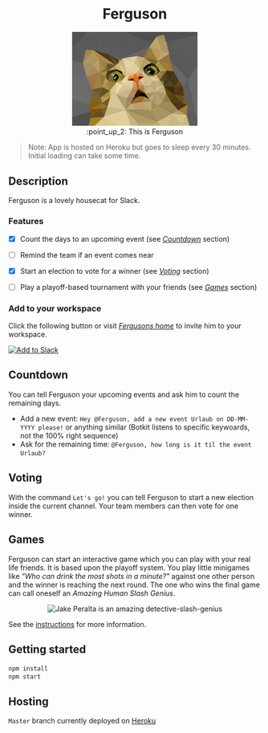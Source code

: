<h1 align="center">Ferguson</h1>

<p align="center">
  <img width="250" src="public/images/low_poly_cat.jpg"><br>
  :point_up_2: This is Ferguson
</p>

> Note: App is hosted on Heroku but goes to sleep every 30 minutes. Initial loading can take some time.

## Description
Ferguson is a lovely housecat for Slack.

### Features
- [x] Count the days to an upcoming event (see *[Countdown](#countdown)* section)
- [ ] Remind the team if an event comes near
- [x] Start an election to vote for a winner (see *[Voting](#voting)* section)
- [ ] Play a playoff-based tournament with your friends (see *[Games](#games)* section)


### Add to your workspace
Click the following button or visit *[Fergusons home](https://ferguson-bot.herokuapp.com)* 
to invite him to your workspace.

<a href="https://ferguson-bot.herokuapp.com/login">
  <img alt="Add to Slack" 
       height="40" width="139" 
       src="https://platform.slack-edge.com/img/add_to_slack.png"
       srcset="https://platform.slack-edge.com/img/add_to_slack.png 1x, https://platform.slack-edge.com/img/add_to_slack@2x.png 2x">
</a>

## Countdown

You can tell Ferguson your upcoming events and ask him to count the remaining days.
- Add a new event: `Hey @Ferguson, add a new event Urlaub on DD-MM-YYYY please!` or anything similar (Botkit listens to specific keywoards, not the 100% right sequence)
- Ask for the remaining time: `@Ferguson, how long is it til the event Urlaub?`

## Voting

With the command `Let's go!` you can tell Ferguson to start a new election inside the current channel. Your team members can then vote for one winner.

## Games

Ferguson can start an interactive game which you can play with your real life friends.
It is based upon the playoff system.
You play little minigames like *"Who can drink the most shots in a minute?"* against one other person and the winner is reaching the next round.
The one who wins the final game can call oneself an *Amazing Human Slash Genius*.

<p align="center">
    <img src="public/images/human_slash_genius.gif" alt="Jake Peralta is an amazing detective-slash-genius">
</p>

See the [instructions](docs/games.md) for more information.


## Getting started
```
npm install
npm start
```

## Hosting
`Master` branch currently deployed on [Heroku](https://ferguson-bot.herokuapp.com)
